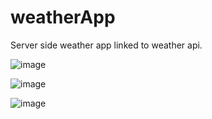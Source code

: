# weatherApp
Server side weather app linked to weather api. 

![image](https://user-images.githubusercontent.com/71471481/224562918-806f7528-e3aa-4c91-ad97-25b6d10107f4.png)

![image](https://user-images.githubusercontent.com/71471481/224563055-8f4bc055-d615-4ce4-99de-19b41506f26d.png)

![image](https://user-images.githubusercontent.com/71471481/224563101-b7dcd10a-610d-4ba0-92f5-8f3209943f89.png)

